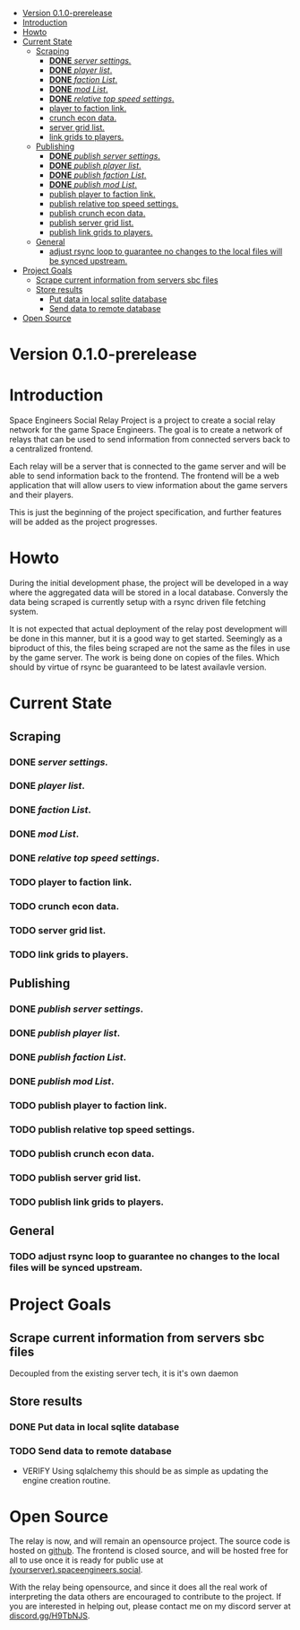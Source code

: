 - [Version 0.1.0-prerelease](#org1df1f21)
- [Introduction](#orgb6407e3)
- [Howto](#org25c1758)
- [Current State](#orgf963d5f)
  - [Scraping](#org607ab73)
    - [**DONE** *server settings.*](#org7fefaa9)
    - [**DONE** *player list*.](#org506cf6c)
    - [**DONE** *faction List*.](#orgf4e88d3)
    - [**DONE** *mod List*.](#org8143fbc)
    - [**DONE** *relative top speed settings*.](#orgb60fb20)
    - [player to faction link.](#org2fdaf49)
    - [crunch econ data.](#orgec30e9d)
    - [server grid list.](#org9462a44)
    - [link grids to players.](#org16e66dd)
  - [Publishing](#org5b78614)
    - [**DONE** *publish server settings*.](#org96d9daf)
    - [**DONE** *publish player list*.](#org66b6c16)
    - [**DONE** *publish faction List*.](#orgc47bf86)
    - [**DONE** *publish mod List*.](#org90b2a28)
    - [publish player to faction link.](#org48b8970)
    - [publish relative top speed settings.](#org0e6daf0)
    - [publish crunch econ data.](#org44fe389)
    - [publish server grid list.](#orgcd13c1a)
    - [publish link grids to players.](#orgd1e6e46)
  - [General](#orgcf51271)
    - [adjust rsync loop to guarantee no changes to the local files will be synced upstream.](#orgce17e4f)
- [Project Goals](#org10b98e3)
  - [Scrape current information from servers sbc files](#org5e0813e)
  - [Store results](#org5829475)
    - [Put data in local sqlite database](#orgbdb5b43)
    - [Send data to remote database](#org049b4da)
- [Open Source](#orgb4f108d)



<a id="org1df1f21"></a>

# Version 0.1.0-prerelease


<a id="orgb6407e3"></a>

# Introduction

Space Engineers Social Relay Project is a project to create a social relay network for the game Space Engineers. The goal is to create a network of relays that can be used to send information from connected servers back to a centralized frontend.

Each relay will be a server that is connected to the game server and will be able to send information back to the frontend. The frontend will be a web application that will allow users to view information about the game servers and their players.

This is just the beginning of the project specification, and further features will be added as the project progresses.


<a id="org25c1758"></a>

# Howto

During the initial development phase, the project will be developed in a way where the aggregated data will be stored in a local database. Conversly the data being scraped is currently setup with a rsync driven file fetching system.

It is not expected that actual deployment of the relay post development will be done in this manner, but it is a good way to get started. Seemingly as a biproduct of this, the files being scraped are not the same as the files in use by the game server. The work is being done on copies of the files. Which should by virtue of rsync be guaranteed to be latest availavle version.


<a id="orgf963d5f"></a>

# Current State


<a id="org607ab73"></a>

## Scraping


<a id="org7fefaa9"></a>

### **DONE** *server settings.*


<a id="org506cf6c"></a>

### **DONE** *player list*.


<a id="orgf4e88d3"></a>

### **DONE** *faction List*.


<a id="org8143fbc"></a>

### **DONE** *mod List*.


<a id="orgb60fb20"></a>

### **DONE** *relative top speed settings*.


<a id="org2fdaf49"></a>

### TODO player to faction link.


<a id="orgec30e9d"></a>

### TODO crunch econ data.


<a id="org9462a44"></a>

### TODO server grid list.


<a id="org16e66dd"></a>

### TODO link grids to players.


<a id="org5b78614"></a>

## Publishing


<a id="org96d9daf"></a>

### **DONE** *publish server settings*.


<a id="org66b6c16"></a>

### **DONE** *publish player list*.


<a id="orgc47bf86"></a>

### **DONE** *publish faction List*.


<a id="org90b2a28"></a>

### **DONE** *publish mod List*.


<a id="org48b8970"></a>

### TODO publish player to faction link.


<a id="org0e6daf0"></a>

### TODO publish relative top speed settings.


<a id="org44fe389"></a>

### TODO publish crunch econ data.


<a id="orgcd13c1a"></a>

### TODO publish server grid list.


<a id="orgd1e6e46"></a>

### TODO publish link grids to players.


<a id="orgcf51271"></a>

## General


<a id="orgce17e4f"></a>

### TODO adjust rsync loop to guarantee no changes to the local files will be synced upstream.


<a id="org10b98e3"></a>

# Project Goals


<a id="org5e0813e"></a>

## Scrape current information from servers sbc files

Decoupled from the existing server tech, it is it's own daemon


<a id="org5829475"></a>

## Store results


<a id="orgbdb5b43"></a>

### DONE Put data in local sqlite database


<a id="org049b4da"></a>

### TODO Send data to remote database

-   VERIFY Using sqlalchemy this should be as simple as updating the engine creation routine.


<a id="orgb4f108d"></a>

# Open Source

The relay is now, and will remain an opensource project. The source code is hosted on [github](https://github.com/th3r00t/sesocial-relay). The frontend is closed source, and will be hosted free for all to use once it is ready for public use at [(yourserver).spaceengineers.social](https://spaceengineers.social/).

With the relay being opensource, and since it does all the real work of interpreting the data others are encouraged to contribute to the project. If you are interested in helping out, please contact me on my discord server at [discord.gg/H9TbNJS](https://discord.gg/H9TbNJS).